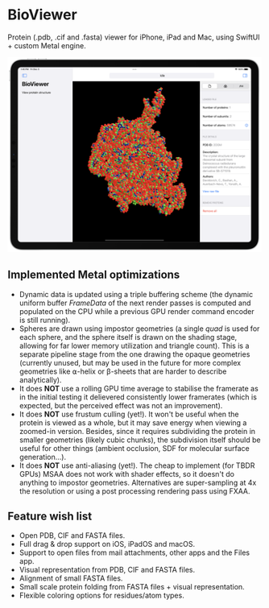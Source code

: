 # BioViewer
Protein (.pdb, .cif and .fasta) viewer for iPhone, iPad and Mac, using SwiftUI + custom Metal engine.

![Mockup](Mockup.png)

## Implemented Metal optimizations
- Dynamic data is updated using a triple buffering scheme (the dynamic uniform buffer *FrameData* of the next render passes is computed and populated on the CPU while a previous GPU render command encoder is still running).
- Spheres are drawn using impostor geometries (a single *quad* is used for each sphere, and the sphere itself is drawn on the shading stage, allowing for far lower memory utilization and triangle count). This is a separate pipeline stage from the one drawing the opaque geometries (currently unused, but may be used in the future for more complex geometries like ⍺-helix or β-sheets that are harder to describe analytically).
- It does **NOT** use a rolling GPU time average to stabilise the framerate as in the initial testing it delievered consistently lower framerates (which is expected, but the perceived effect was not an improvement).
- It does **NOT** use frustum culling (yet!). It won't be useful when the protein is viewed as a whole, but it may save energy when viewing a zoomed-in version. Besides, since it requires subdividing the protein in smaller geometries (likely cubic chunks), the subdivision itself should be useful for other things (ambient occlusion, SDF for molecular surface generation...).
- It does **NOT** use anti-aliasing (yet!). The cheap to implement (for TBDR GPUs) MSAA does not work with shader effects, so it doesn't do anything to impostor geometries. Alternatives are super-sampling at 4x the resolution or using a post processing rendering pass using FXAA.

## Feature wish list
- Open PDB, CIF and FASTA files.
- Full drag & drop support on iOS, iPadOS and macOS.
- Support to open files from mail attachments, other apps and the Files app.
- Visual representation from PDB, CIF and FASTA files.
- Alignment of small FASTA files.
- Small scale protein folding from FASTA files + visual representation.
- Flexible coloring options for residues/atom types.
